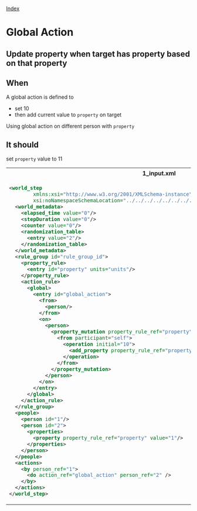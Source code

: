 [Index](./index.md)
# Global Action
## Update property when target has property based on that property
## When
A global action is defined to
  - set 10
  - then add current value
to `property` on target

Using global action on different person with `property`

## It should
set `property` value to 11
<table>
<tr>
<th>1_input.xml</th>
<th>2_expected.xml</th>
</tr>
<tr>
<td style="vertical-align:top">
  
```xml
<world_step
        xmlns:xsi="http://www.w3.org/2001/XMLSchema-instance"
        xsi:noNamespaceSchemaLocation="../../../../../../../../../../../../../../../world_step.xsd">
  <world_metadata>
    <elapsed_time value="0"/>
    <stepDuration value="0"/>
    <counter value="0"/>
    <randomization_table>
      <entry value="2"/>
    </randomization_table>
  </world_metadata>
  <rule_group id="rule_group_id">
    <property_rule>
      <entry id="property" units="units"/>
    </property_rule>
    <action_rule>
      <global>
        <entry id="global_action">
          <from>
            <person/>
          </from>
          <on>
            <person>
              <property_mutation property_rule_ref="property">
                <from participant="self">
                  <operation initial="10">
                    <add_property property_rule_ref="property"/>
                  </operation>
                </from>
              </property_mutation>
            </person>
          </on>
        </entry>
      </global>
    </action_rule>
  </rule_group>
  <people>
    <person id="1"/>
    <person id="2">
      <properties>
        <property property_rule_ref="property" value="1"/>
      </properties>
    </person>
  </people>
  <actions>
    <by person_ref="1">
      <do action_ref="global_action" person_ref="2" />
    </by>
  </actions>
</world_step>
```
  
</td>
<td style="vertical-align:top">

```xml
<world_step
        xmlns:xsi="http://www.w3.org/2001/XMLSchema-instance"
        xsi:noNamespaceSchemaLocation="../../../../../../../../../../../../../../../world_step.xsd">
  <world_metadata>
    <elapsed_time value="0"/>
    <stepDuration value="0"/>
    <counter value="0"/>
    <randomization_table>
      <entry value="2"/>
    </randomization_table>
  </world_metadata>
  <rule_group id="rule_group_id">
    <property_rule>
      <entry id="property" units="units"/>
    </property_rule>
    <action_rule>
      <global>
        <entry id="global_action">
          <from>
            <person/>
          </from>
          <on>
            <person>
              <property_mutation property_rule_ref="property">
                <from participant="self">
                  <operation initial="10">
                    <add_property property_rule_ref="property"/>
                  </operation>
                </from>
              </property_mutation>
            </person>
          </on>
        </entry>
      </global>
    </action_rule>
  </rule_group>
  <people>
    <person id="1">
      <properties/>
      <classifications/>
    </person>
    <person id="2">
      <properties>
        <property property_rule_ref="property" value="11"/>
      </properties>
      <classifications/>
    </person>
  </people>
  <actions/>
</world_step>
```

</td>
</tr>
</table>
